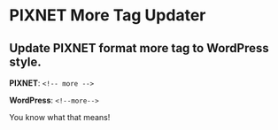 # PIXNET More Tag Updater
Update PIXNET format more tag to WordPress style.
--
**PIXNET**: ```<!-- more -->```

**WordPress**: ```<!--more-->```

You know what that means!
